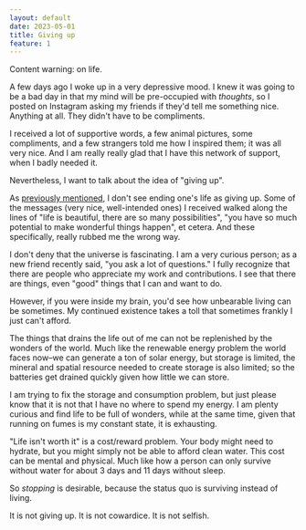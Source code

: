 ```yaml
---
layout: default
date: 2023-05-01
title: Giving up
feature: 1
---
```


Content warning: on life.

A few days ago I woke up in a very depressive mood. I knew it was going to be a bad day in that my mind will be pre-occupied with _thoughts_, so I posted on Instagram asking my friends if they'd tell me something nice. Anything at all. They didn't have to be compliments. 

I received a lot of supportive words, a few animal pictures, some compliments, and a few strangers told me how I inspired them; it was all very nice. And I am really really glad that I have this network of support, when I badly needed it.

Nevertheless, I want to talk about the idea of "giving up". 

As [previously mentioned](/posts/depression), I don't see ending one's life as giving up. Some of the messages (very nice, well-intended ones) I received walked along the lines of "life is beautiful, there are so many possibilities", "you have so much potential to make wonderful things happen", et cetera. And these specifically, really rubbed me the wrong way.

I don't deny that the universe is fascinating. I am a very curious person; as a new friend recently said, "you ask a lot of questions." I fully recognize that there are people who appreciate my work and contributions. I see that there are things, even "good" things that I can and want to do.

However, if you were inside my brain, you'd see how unbearable living can be sometimes. My continued existence takes a toll that sometimes frankly I just can't afford.

The things that drains the life out of me can not be replenished by the wonders of the world. Much like the renewable energy problem the world faces now–we can generate a ton of solar energy, but storage is limited, the mineral and spatial resource needed to create storage is also limited; so the batteries get drained quickly given how little we can store.

I am trying to fix the storage and consumption problem, but just please know that it is not that I have no where to spend my energy. I am plenty curious and find life to be full of wonders, while at the same time, given that running on fumes is my constant state, it is exhausting.

"Life isn't worth it" is a cost/reward problem. Your body might need to hydrate, but you might simply not be able to afford clean water. This cost can be mental and physical. Much like how a person can only survive without water for about 3 days and 11 days without sleep. 

So _stopping_ is desirable, because the status quo is surviving instead of living. 

It is not giving up. It is not cowardice. It is not selfish.

